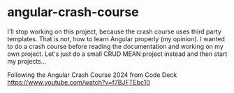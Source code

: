 # angular-crash-course

I'll stop working on this project, because the crash course uses third party templates. That is not, how to learn Angular properly (my opinion).
I wanted to do a crash course before reading the documentation and working on my own project.
Let's just do a small CRUD MEAN project instead and then start my projects...

Following the Angular Crash Course 2024 from Code Deck
https://www.youtube.com/watch?v=f7BJFTEbc10
